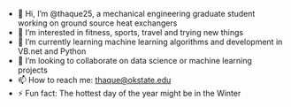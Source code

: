 - 👋 Hi, I’m @thaque25, a mechanical engineering graduate student working on ground source heat exchangers
- 👀 I’m interested in fitness, sports, travel and trying new things
- 🌱 I’m currently learning machine learning algorithms and development in VB.net and Python
- 💞️ I’m looking to collaborate on data science or machine learning projects
- 📫 How to reach me: thaque@okstate.edu
- ⚡ Fun fact: The hottest day of the year might be in the Winter

<!---
thaque25/thaque25 is a ✨ special ✨ repository because its `README.md` (this file) appears on your GitHub profile.
You can click the Preview link to take a look at your changes.
--->
